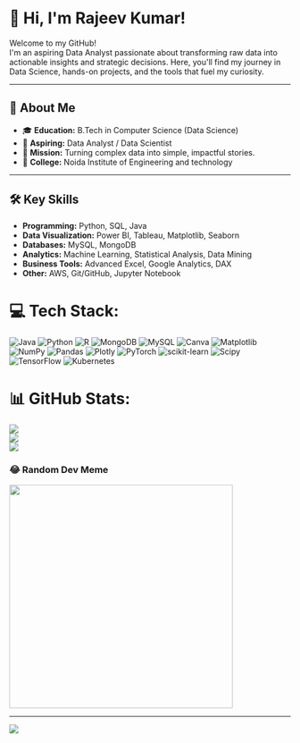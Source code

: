 
# 👋 Hi, I'm Rajeev Kumar!

Welcome to my GitHub!  
I'm an aspiring Data Analyst passionate about transforming raw data into actionable insights and strategic decisions. Here, you'll find my journey in Data Science, hands-on projects, and the tools that fuel my curiosity.

---

## 🚀 About Me

- 🎓 **Education:** B.Tech in Computer Science (Data Science)
- 💼 **Aspiring:** Data Analyst / Data Scientist
- 🌟 **Mission:** Turning complex data into simple, impactful stories.
- 🏫 **College:** Noida Institute of Engineering and technology

---

## 🛠️ Key Skills

- **Programming:** Python, SQL, Java
- **Data Visualization:** Power BI, Tableau, Matplotlib, Seaborn
- **Databases:** MySQL, MongoDB
- **Analytics:** Machine Learning, Statistical Analysis, Data Mining
- **Business Tools:** Advanced Excel, Google Analytics, DAX
- **Other:** AWS, Git/GitHub, Jupyter Notebook


# 💻 Tech Stack:
![Java](https://img.shields.io/badge/java-%23ED8B00.svg?style=for-the-badge&logo=openjdk&logoColor=white) ![Python](https://img.shields.io/badge/python-3670A0?style=for-the-badge&logo=python&logoColor=ffdd54) ![R](https://img.shields.io/badge/r-%23276DC3.svg?style=for-the-badge&logo=r&logoColor=white) ![MongoDB](https://img.shields.io/badge/MongoDB-%234ea94b.svg?style=for-the-badge&logo=mongodb&logoColor=white) ![MySQL](https://img.shields.io/badge/mysql-%2300000f.svg?style=for-the-badge&logo=mysql&logoColor=white) ![Canva](https://img.shields.io/badge/Canva-%2300C4CC.svg?style=for-the-badge&logo=Canva&logoColor=white) ![Matplotlib](https://img.shields.io/badge/Matplotlib-%23ffffff.svg?style=for-the-badge&logo=Matplotlib&logoColor=black) ![NumPy](https://img.shields.io/badge/numpy-%23013243.svg?style=for-the-badge&logo=numpy&logoColor=white) ![Pandas](https://img.shields.io/badge/pandas-%23150458.svg?style=for-the-badge&logo=pandas&logoColor=white) ![Plotly](https://img.shields.io/badge/Plotly-%233F4F75.svg?style=for-the-badge&logo=plotly&logoColor=white) ![PyTorch](https://img.shields.io/badge/PyTorch-%23EE4C2C.svg?style=for-the-badge&logo=PyTorch&logoColor=white) ![scikit-learn](https://img.shields.io/badge/scikit--learn-%23F7931E.svg?style=for-the-badge&logo=scikit-learn&logoColor=white) ![Scipy](https://img.shields.io/badge/SciPy-%230C55A5.svg?style=for-the-badge&logo=scipy&logoColor=%white) ![TensorFlow](https://img.shields.io/badge/TensorFlow-%23FF6F00.svg?style=for-the-badge&logo=TensorFlow&logoColor=white) ![Kubernetes](https://img.shields.io/badge/kubernetes-%23326ce5.svg?style=for-the-badge&logo=kubernetes&logoColor=white)
# 📊 GitHub Stats:
![](https://github-readme-stats.vercel.app/api?username=0221csds146&theme=onedark&hide_border=true&include_all_commits=false&count_private=false)<br/>
![](https://github-readme-streak-stats.herokuapp.com/?user=0221csds146&theme=onedark&hide_border=true)<br/>
![](https://github-readme-stats.vercel.app/api/top-langs/?username=0221csds146&theme=onedark&hide_border=true&include_all_commits=false&count_private=false&layout=compact)

### 😂 Random Dev Meme
<img src='https://randommeme-five.vercel.app/' style="height: 400px;"/>

---
[![](https://visitcount.itsvg.in/api?id=0221csds146&icon=0&color=0)](https://visitcount.itsvg.in)

<!-- Proudly created with GPRM ( https://gprm.itsvg.in ) -->
